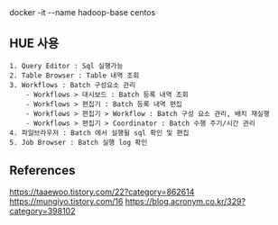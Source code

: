 ##
docker -it --name hadoop-base centos

## HUE 사용

```
1. Query Editor : Sql 실행가능
2. Table Browser : Table 내역 조회
3. Workflows : Batch 구성요소 관리
    - Workflows > 대시보드 : Batch 등록 내역 조회
    - Workflows > 편집기 : Batch 등록 내역 편집
    - Workflows > 편집기 > Workflow : Batch 구성 요소 관리, 배치 재실행 
    - Workflows > 편집기 > Coordinator : Batch 수행 주기/시간 관리
4. 파일브라우저 : Batch 에서 실행될 sql 확인 및 편집
5. Job Browser : Batch 실행 log 확인
```

## References

https://taaewoo.tistory.com/22?category=862614
https://mungiyo.tistory.com/16
https://blog.acronym.co.kr/329?category=398102